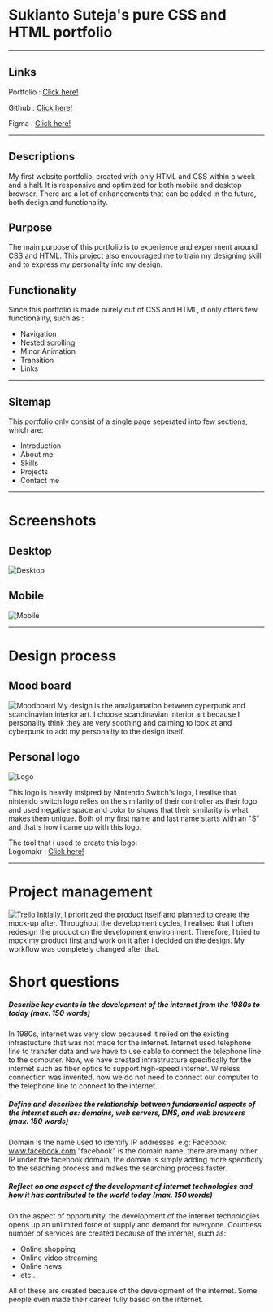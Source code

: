 # Sukianto Suteja's pure CSS and HTML portfolio
---
## Links
Portfolio : [Click here!](https://sukianto-suteja.netlify.com/)

Github : [Click here!](https://github.com/sukibeww/portfolio)
 
Figma : [Click here!](https://www.figma.com/file/D71KEq05HFiu7evChtWwdkBp/Sukianto-Suteja's-Portfolio?node-id=0%3A1)

---
## Descriptions 
My first website portfolio, created with only HTML and CSS within a week and a half. It is responsive and optimized for both mobile and desktop browser. There are a lot of enhancements that can be added in the future, both design and functionality.

## Purpose
The main purpose of this portfolio is to experience and experiment around CSS and HTML. This project also encouraged me to train my designing skill and to express my personality into my design. 

## Functionality 
Since this portfolio is made purely out of CSS and HTML, it only offers few functionality, such as : 
* Navigation 
* Nested scrolling 
* Minor Animation
* Transition 
* Links


---

## Sitemap
This portfolio only consist of a single page seperated into few sections, which are: 
* Introduction
* About me
* Skills 
* Projects 
* Contact me 

---
# Screenshots 

## Desktop
![Desktop](/assets/desktop-ver.png "Desktop browser")

## Mobile 
![Mobile](/assets/mobile-ver.png "Mobile browser")

---

# Design process 

## Mood board 
![Moodboard](/assets/moodboard.PNG "Moodboard")
My design is the amalgamation between cyperpunk and scandinavian interior art. I choose scandinavian interior art because I personality think they are very soothing and calming to look at and cyberpunk to add my personality to the design itself. 

## Personal logo 
![Logo](/assets/LogoMakr_0AGPcd.png "Logo")

This logo is heavily insipred by Nintendo Switch's logo, I realise that nintendo switch logo relies on the similarity of their controller as their logo and used negative space and color to shows that their similarity is what makes them unique. Both of my first name and last name starts with an "S" and that's how i came up with this logo. 

The tool that i used to create this logo:  
Logomakr : [Click here!](https://logomakr.com/)

---
# Project management 

![Trello](/assets/trello.JPG "Trello-board")
Initially, I prioritized the product itself and planned to create the mock-up after. Throughout the development cycles, I realised that I often redesign the product on the development environment. Therefore, I tried to mock my product first and work on it after i decided on the design. My workflow was completely changed after that. 

# Short questions

##### Describe key events in the development of the internet from the 1980s to today (max. 150 words)

In 1980s, internet was very slow becaused it relied on the existing infrastucture that was not made for the internet. Internet used telephone line to transfer data and we have to use cable to connect the telephone line to the computer. 
Now, we have created infrastructure specifically for the internet such as fiber optics to support high-speed internet. Wireless connection was invented, now we do not need to connect our computer to the telephone line to connect to the internet. 

##### Define and describes the relationship between fundamental aspects of the internet such as: domains, web servers, DNS, and web browsers (max. 150 words)

Domain is the name used to identify IP addresses.
e.g: 
Facebook: www.facebook.com 
"facebook" is the domain name, there are many other IP under the facebook domain, the domain is simply adding more specificity to the seaching process and makes the searching process faster. 

##### Reflect on one aspect of the development of internet technologies and how it has contributed to the world today (max. 150 words)

On the aspect of opportunity, the development of the internet technologies opens up an unlimited force of supply and demand for everyone. Countless number of services are created because of the internet, such as:

* Online shopping 
* Online video streaming
* Online news
* etc.. 

All of these are created because of the development of the internet. Some people even made their career fully based on the internet. 